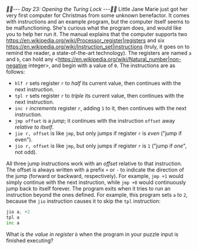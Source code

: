 *:calendar::calendar:--- Day 23: Opening the Turing Lock ---:calendar::calendar:*
Little Jane Marie just got her very first computer for Christmas from some unknown benefactor.  It comes with instructions and an example program, but the computer itself seems to be malfunctioning.  She's curious what the program does, and would like you to help her run it.
The manual explains that the computer supports two <https://en.wikipedia.org/wiki/Processor_register|registers> and six <https://en.wikipedia.org/wiki/Instruction_set|instructions> (truly, it goes on to remind the reader, a state-of-the-art technology). The registers are named `a` and `b`, can hold any <https://en.wikipedia.org/wiki/Natural_number|non-negative integer>, and begin with a value of `0`.  The instructions are as follows:

- `hlf r` sets register `r` to *half* its current value, then continues with the next instruction.
- `tpl r` sets register `r` to *triple* its current value, then continues with the next instruction.
- `inc r` *increments* register `r`, adding `1` to it, then continues with the next instruction.
- `jmp offset` is a *jump*; it continues with the instruction `offset` away *relative to itself*.
- `jie r, offset` is like `jmp`, but only jumps if register `r` is *even* ("jump if even").
- `jio r, offset` is like `jmp`, but only jumps if register `r` is `1` ("jump if *one*", not odd).

All three jump instructions work with an *offset* relative to that instruction.  The offset is always written with a prefix `+` or `-` to indicate the direction of the jump (forward or backward, respectively).  For example, `jmp +1` would simply continue with the next instruction, while `jmp +0` would continuously jump back to itself forever.
The program exits when it tries to run an instruction beyond the ones defined.
For example, this program sets `a` to `2`, because the `jio` instruction causes it to skip the `tpl` instruction:
```inc a
jio a, +2
tpl a
inc a
```
What is *the value in register `b`* when the program in your puzzle input is finished executing?
